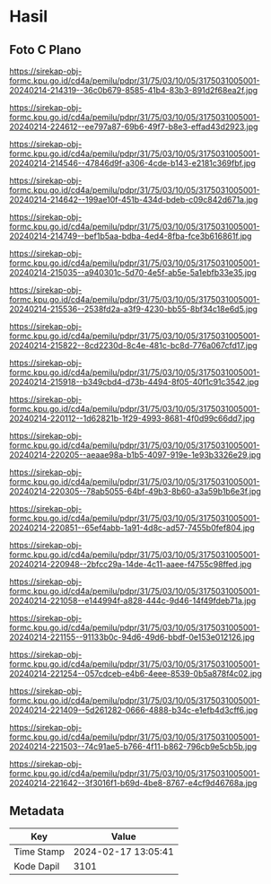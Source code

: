 # Hasil

## Foto C Plano

https://sirekap-obj-formc.kpu.go.id/cd4a/pemilu/pdpr/31/75/03/10/05/3175031005001-20240214-214319--36c0b679-8585-41b4-83b3-891d2f68ea2f.jpg

https://sirekap-obj-formc.kpu.go.id/cd4a/pemilu/pdpr/31/75/03/10/05/3175031005001-20240214-224612--ee797a87-69b6-49f7-b8e3-effad43d2923.jpg

https://sirekap-obj-formc.kpu.go.id/cd4a/pemilu/pdpr/31/75/03/10/05/3175031005001-20240214-214546--47846d9f-a306-4cde-b143-e2181c369fbf.jpg

https://sirekap-obj-formc.kpu.go.id/cd4a/pemilu/pdpr/31/75/03/10/05/3175031005001-20240214-214642--199ae10f-451b-434d-bdeb-c09c842d671a.jpg

https://sirekap-obj-formc.kpu.go.id/cd4a/pemilu/pdpr/31/75/03/10/05/3175031005001-20240214-214749--bef1b5aa-bdba-4ed4-8fba-fce3b616861f.jpg

https://sirekap-obj-formc.kpu.go.id/cd4a/pemilu/pdpr/31/75/03/10/05/3175031005001-20240214-215035--a940301c-5d70-4e5f-ab5e-5a1ebfb33e35.jpg

https://sirekap-obj-formc.kpu.go.id/cd4a/pemilu/pdpr/31/75/03/10/05/3175031005001-20240214-215536--2538fd2a-a3f9-4230-bb55-8bf34c18e6d5.jpg

https://sirekap-obj-formc.kpu.go.id/cd4a/pemilu/pdpr/31/75/03/10/05/3175031005001-20240214-215822--8cd2230d-8c4e-481c-bc8d-776a067cfd17.jpg

https://sirekap-obj-formc.kpu.go.id/cd4a/pemilu/pdpr/31/75/03/10/05/3175031005001-20240214-215918--b349cbd4-d73b-4494-8f05-40f1c91c3542.jpg

https://sirekap-obj-formc.kpu.go.id/cd4a/pemilu/pdpr/31/75/03/10/05/3175031005001-20240214-220112--1d62821b-1f29-4993-8681-4f0d99c66dd7.jpg

https://sirekap-obj-formc.kpu.go.id/cd4a/pemilu/pdpr/31/75/03/10/05/3175031005001-20240214-220205--aeaae98a-b1b5-4097-919e-1e93b3326e29.jpg

https://sirekap-obj-formc.kpu.go.id/cd4a/pemilu/pdpr/31/75/03/10/05/3175031005001-20240214-220305--78ab5055-64bf-49b3-8b60-a3a59b1b6e3f.jpg

https://sirekap-obj-formc.kpu.go.id/cd4a/pemilu/pdpr/31/75/03/10/05/3175031005001-20240214-220851--65ef4abb-1a91-4d8c-ad57-7455b0fef804.jpg

https://sirekap-obj-formc.kpu.go.id/cd4a/pemilu/pdpr/31/75/03/10/05/3175031005001-20240214-220948--2bfcc29a-14de-4c11-aaee-f4755c98ffed.jpg

https://sirekap-obj-formc.kpu.go.id/cd4a/pemilu/pdpr/31/75/03/10/05/3175031005001-20240214-221058--e144994f-a828-444c-9d46-14f49fdeb71a.jpg

https://sirekap-obj-formc.kpu.go.id/cd4a/pemilu/pdpr/31/75/03/10/05/3175031005001-20240214-221155--91133b0c-94d6-49d6-bbdf-0e153e012126.jpg

https://sirekap-obj-formc.kpu.go.id/cd4a/pemilu/pdpr/31/75/03/10/05/3175031005001-20240214-221254--057cdceb-e4b6-4eee-8539-0b5a878f4c02.jpg

https://sirekap-obj-formc.kpu.go.id/cd4a/pemilu/pdpr/31/75/03/10/05/3175031005001-20240214-221409--5d261282-0666-4888-b34c-e1efb4d3cff6.jpg

https://sirekap-obj-formc.kpu.go.id/cd4a/pemilu/pdpr/31/75/03/10/05/3175031005001-20240214-221503--74c91ae5-b766-4f11-b862-796cb9e5cb5b.jpg

https://sirekap-obj-formc.kpu.go.id/cd4a/pemilu/pdpr/31/75/03/10/05/3175031005001-20240214-221642--3f3016f1-b69d-4be8-8767-e4cf9d46768a.jpg


## Metadata

| Key        | Value               |
| ---------- | ------------------- |
| Time Stamp | 2024-02-17 13:05:41 |
| Kode Dapil | 3101                |



